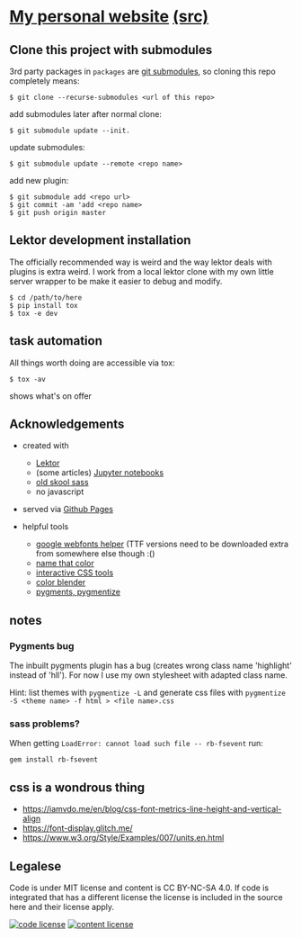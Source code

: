 # [My personal website](http://oliver.bestwalter.de) [(src)](https://github.com/obestwalter/obestwalter.github.io)

## Clone this project with submodules

3rd party packages in `packages` are [git submodules](https://git-scm.com/book/en/v2/Git-Tools-Submodules), so cloning this repo completely means:

    $ git clone --recurse-submodules <url of this repo>

add submodules later after normal clone:

    $ git submodule update --init.
    
update submodules:

    $ git submodule update --remote <repo name>

add new plugin:

    $ git submodule add <repo url>
    $ git commit -am 'add <repo name>
    $ git push origin master

## Lektor development installation

The officially recommended way is weird and the way lektor deals with plugins is extra weird. I work from a local lektor clone with my own little server wrapper to be make it easier to debug and modify.

    $ cd /path/to/here
    $ pip install tox
    $ tox -e dev

## task automation

All things worth doing are accessible via tox:

    $ tox -av
    
shows what's on offer

## Acknowledgements

* created with 
    * [Lektor](https://getlektor.com)
    * (some articles) [Jupyter notebooks](https://jupyter.org/)
    * [old skool sass](https://sass-lang.com/documentation/syntax#the-indented-syntax)
    * no javascript

* served via [Github Pages](https://pages.github.com/)

* helpful tools
    * [google webfonts helper](https://google-webfonts-helper.herokuapp.com/fonts) (TTF versions need to be downloaded extra from somewhere else though :()
    * [name that color](http://chir.ag/projects/name-that-color)
    * [interactive CSS tools](http://www.cssmatic.com)
    * [color blender](http://meyerweb.com/eric/tools/color-blend)
    * [pygments, pygmentize](http://pygments.org/)
    
## notes

### Pygments bug

The inbuilt pygments plugin has a bug (creates wrong class name 'highlight' instead of 'hll'). For now I use my own stylesheet with adapted class name.

Hint: list themes with `pygmentize -L` and generate css files with `pygmentize -S <theme name> -f html > <file name>.css`

### sass problems?

When getting `LoadError: cannot load such file -- rb-fsevent` run:

    gem install rb-fsevent

## css is a wondrous thing

* https://iamvdo.me/en/blog/css-font-metrics-line-height-and-vertical-align
* https://font-display.glitch.me/
* https://www.w3.org/Style/Examples/007/units.en.html

## Legalese

Code is under MIT license and content is CC BY-NC-SA 4.0. If code is integrated that has a different license the license is included in the source here and their license apply.

[![code license](https://upload.wikimedia.org/wikipedia/commons/thumb/0/0b/License_icon-mit-2.svg/32px-License_icon-mit-2.svg.png)](http://opensource.org/licenses/mit-license.php)
[![content license](https://i.creativecommons.org/l/by-nc-sa/4.0/88x31.png)](http://creativecommons.org/licenses/by-nc-sa/4.0/)
